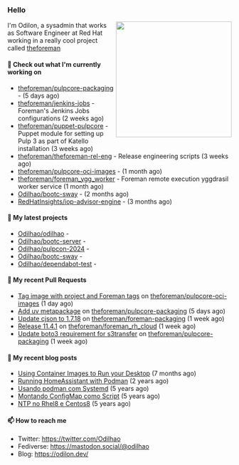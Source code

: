 ### Hello

<img align="right" src="https://avatars.githubusercontent.com/odilhao" width="260">

I'm Odilon, a sysadmin that works as Software Engineer at Red Hat working in a really cool project called [theforeman](https://theforeman.org/)

#### 👷 Check out what I'm currently working on

- [theforeman/pulpcore-packaging](https://github.com/theforeman/pulpcore-packaging) -  (5 days ago)
- [theforeman/jenkins-jobs](https://github.com/theforeman/jenkins-jobs) - Foreman&#39;s Jenkins Jobs configurations (2 weeks ago)
- [theforeman/puppet-pulpcore](https://github.com/theforeman/puppet-pulpcore) - Puppet module for setting up Pulp 3 as part of Katello installation (3 weeks ago)
- [theforeman/theforeman-rel-eng](https://github.com/theforeman/theforeman-rel-eng) - Release engineering scripts (3 weeks ago)
- [theforeman/pulpcore-oci-images](https://github.com/theforeman/pulpcore-oci-images) -  (1 month ago)
- [theforeman/foreman_ygg_worker](https://github.com/theforeman/foreman_ygg_worker) - Foreman remote execution yggdrasil worker service (1 month ago)
- [Odilhao/bootc-sway](https://github.com/Odilhao/bootc-sway) -  (2 months ago)
- [RedHatInsights/iop-advisor-engine](https://github.com/RedHatInsights/iop-advisor-engine) -  (3 months ago)

#### 🌱 My latest projects

- [Odilhao/odilhao](https://github.com/Odilhao/odilhao) - 
- [Odilhao/bootc-server](https://github.com/Odilhao/bootc-server) - 
- [Odilhao/pulpcon-2024](https://github.com/Odilhao/pulpcon-2024) - 
- [Odilhao/bootc-sway](https://github.com/Odilhao/bootc-sway) - 
- [Odilhao/dependabot-test](https://github.com/Odilhao/dependabot-test) - 

#### 🔨 My recent Pull Requests

- [Tag image with project and Foreman tags](https://github.com/theforeman/pulpcore-oci-images/pull/1) on [theforeman/pulpcore-oci-images](https://github.com/theforeman/pulpcore-oci-images) (1 day ago)
- [Add uv metapackage](https://github.com/theforeman/pulpcore-packaging/pull/1963) on [theforeman/pulpcore-packaging](https://github.com/theforeman/pulpcore-packaging) (5 days ago)
- [Update cjson to 1.7.18](https://github.com/theforeman/foreman-packaging/pull/12087) on [theforeman/foreman-packaging](https://github.com/theforeman/foreman-packaging) (1 week ago)
- [Release 11.4.1](https://github.com/theforeman/foreman_rh_cloud/pull/991) on [theforeman/foreman_rh_cloud](https://github.com/theforeman/foreman_rh_cloud) (1 week ago)
- [Update boto3 requirement for s3transfer](https://github.com/theforeman/pulpcore-packaging/pull/1960) on [theforeman/pulpcore-packaging](https://github.com/theforeman/pulpcore-packaging) (1 week ago)

#### 📜 My recent blog posts

- [Using Container Images to Run your Desktop](https://odilon.dev/2024/10/29/building-a-desktop-with-bootc/) (7 months ago)
- [Running HomeAssistant with Podman](https://odilon.dev/2022/12/20/homeassistant-with-podman/) (2 years ago)
- [Usando podman com Systemd](https://odilon.dev/2020/06/30/usando-podman-com-systemd/) (5 years ago)
- [Montando ConfigMap como Script](https://odilon.dev/2020/03/08/montando-configmap-como-script/) (5 years ago)
- [NTP no Rhel8 e Centos8](https://odilon.dev/2019/09/17/2019-09-17-ntp-rhel8-centos8/) (5 years ago)


#### 📫 How to reach me

- Twitter: https://twitter.com/Odilhao
- Fediverse: https://mastodon.social/@odilhao
- Blog: https://odilon.dev/
